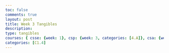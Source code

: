 ```yaml
---
toc: false
comments: true
layout: post
title: Week 3 Tangibles
description:
type: tangibles
courses: { csse: {week: 1}, csp: {week: 3, categories: [4.A]}, csa: {week: 0} }
categories: [C1.4]
---
```




